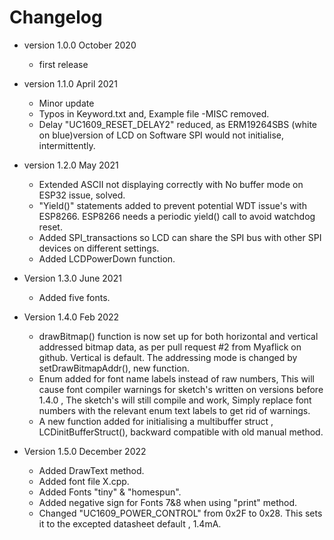 # Changelog

* version 1.0.0 October 2020
	* first release

* version 1.1.0 April 2021
	* Minor update 
	* Typos in Keyword.txt and,  Example file -MISC  removed.
	* Delay "UC1609_RESET_DELAY2" reduced, as ERM19264SBS (white on blue)version of LCD on  Software SPI would not initialise, intermittently.

* version 1.2.0 May 2021
	* Extended ASCII not displaying correctly with No buffer mode on ESP32 issue, solved.
	* "Yield()" statements added to prevent potential  WDT issue's with ESP8266. ESP8266 needs a periodic yield() call to avoid watchdog reset.
	* Added SPI_transactions so LCD can share the SPI bus with other SPI devices on different settings.
	* Added LCDPowerDown function.

* Version 1.3.0 June 2021
	* Added five fonts.

* Version 1.4.0 Feb 2022
	* drawBitmap() function is now set up for both horizontal and vertical addressed bitmap data,
	as per pull request  #2 from Myaflick on github.  Vertical is default. The addressing mode is changed by setDrawBitmapAddr(), new function.  
	* Enum added for font name labels instead of raw numbers, This will cause font compiler warnings for sketch's written on versions before 1.4.0 , The sketch's will still compile and work,
	Simply replace font numbers  with the relevant enum text labels to get rid of warnings. 
	* A new function added for initialising a multibuffer struct , LCDinitBufferStruct(),
	backward compatible with old manual method.  

* Version 1.5.0 December 2022
	* Added DrawText method.
	* Added font file X.cpp.
	* Added Fonts "tiny" & "homespun".
	* Added negative sign for Fonts 7&8 when using "print" method.
	* Changed "UC1609_POWER_CONTROL" from 0x2F to 0x28. This sets it to the excepted datasheet default  , 1.4mA.  
  